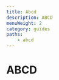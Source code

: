 ```yaml
---
title: Abcd
description: ABCD
menuWeight: 2
category: guides
paths:
    - abcd
---
```


# [](#what-is-apify) ABCD
